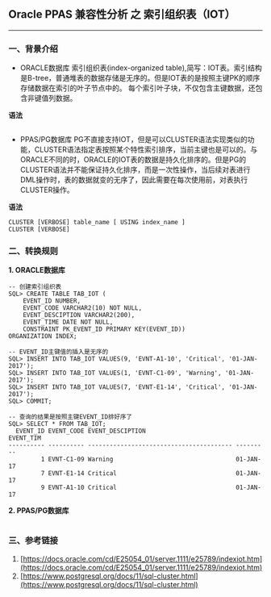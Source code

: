 ## Oracle PPAS 兼容性分析 之 索引组织表（IOT）
---

### 一、背景介绍
+ ORACLE数据库
索引组织表(index-organized table),简写：IOT表。索引结构是B-tree，普通堆表的数据存储是无序的。但是IOT表的是按照主键PK的顺序存储数据在索引的叶子节点中的。
每个索引叶子块，不仅包含主键数据，还包含非键值列数据。

**语法**
```

```

+ PPAS/PG数据库
PG不直接支持IOT，但是可以CLUSTER语法实现类似的功能，CLUSTER语法指定表按照某个特性索引排序，当前主键也是可以的。与ORACLE不同的时，ORACLE的IOT表的数据是持久化排序的。但是PG的CLUSTER语法并不能保证持久化排序，而是一次性操作，当后续对表进行DML操作时，表的数据就变的无序了，因此需要在每次使用前，对表执行CLUSTER操作。

**语法**
```
CLUSTER [VERBOSE] table_name [ USING index_name ]
CLUSTER [VERBOSE]
```

### 二、转换规则
**1. ORACLE数据库**
```
-- 创建索引组织表
SQL> CREATE TABLE TAB_IOT (
	EVENT_ID NUMBER,
	EVENT_CODE VARCHAR2(10) NOT NULL, 
	EVENT_DESCIPTION VARCHAR2(200),
	EVENT_TIME DATE NOT NULL,
	CONSTRAINT PK_EVENT_ID PRIMARY KEY(EVENT_ID)) 
ORGANIZATION INDEX;

-- EVENT_ID主键值的插入是无序的
SQL> INSERT INTO TAB_IOT VALUES(9, 'EVNT-A1-10', 'Critical', '01-JAN-2017'); 
SQL> INSERT INTO TAB_IOT VALUES(1, 'EVNT-C1-09', 'Warning', '01-JAN-2017'); 
SQL> INSERT INTO TAB_IOT VALUES(7, 'EVNT-E1-14', 'Critical', '01-JAN-2017');
SQL> COMMIT;

-- 查询的结果是按照主键EVENT_ID排好序了
SQL> SELECT * FROM TAB_IOT;
  EVENT_ID EVENT_CODE EVENT_DESCIPTION                         EVENT_TIM
---------- ---------- ---------------------------------------- ---------
         1 EVNT-C1-09 Warning                                  01-JAN-17
         7 EVNT-E1-14 Critical                                 01-JAN-17
         9 EVNT-A1-10 Critical                                 01-JAN-17

```

**2. PPAS/PG数据库**
```
```
### 三、参考链接
1. [https://docs.oracle.com/cd/E25054_01/server.1111/e25789/indexiot.htm](https://docs.oracle.com/cd/E25054_01/server.1111/e25789/indexiot.htm)
2. [https://www.postgresql.org/docs/11/sql-cluster.html](https://www.postgresql.org/docs/11/sql-cluster.html)
